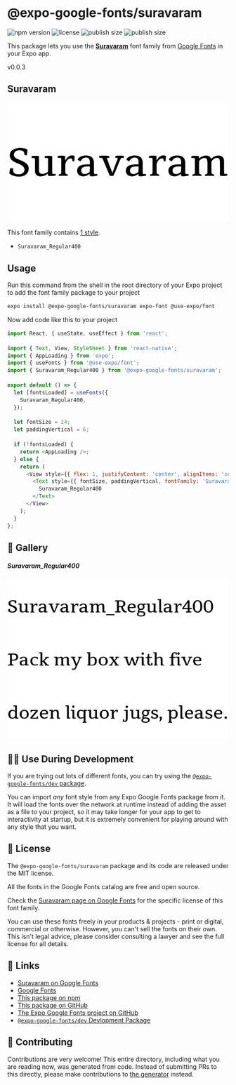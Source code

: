 # @expo-google-fonts/suravaram

![npm version](https://flat.badgen.net/npm/v/@expo-google-fonts/suravaram)
![license](https://flat.badgen.net/github/license/expo/google-fonts)
![publish size](https://flat.badgen.net/packagephobia/install/@expo-google-fonts/suravaram)
![publish size](https://flat.badgen.net/packagephobia/publish/@expo-google-fonts/suravaram)

This package lets you use the [**Suravaram**](https://fonts.google.com/specimen/Suravaram) font family from [Google Fonts](https://fonts.google.com/) in your Expo app.

v0.0.3

## Suravaram

![Suravaram](./font-family.png)

This font family contains [1 style](#-gallery).

- `Suravaram_Regular400`

## Usage

Run this command from the shell in the root directory of your Expo project to add the font family package to your project
```sh
expo install @expo-google-fonts/suravaram expo-font @use-expo/font
```

Now add code like this to your project
```js
import React, { useState, useEffect } from 'react';

import { Text, View, StyleSheet } from 'react-native';
import { AppLoading } from 'expo';
import { useFonts } from '@use-expo/font';
import { Suravaram_Regular400 } from '@expo-google-fonts/suravaram';

export default () => {
  let [fontsLoaded] = useFonts({
    Suravaram_Regular400,
  });

  let fontSize = 24;
  let paddingVertical = 6;

  if (!fontsLoaded) {
    return <AppLoading />;
  } else {
    return (
      <View style={{ flex: 1, justifyContent: 'center', alignItems: 'center' }}>
        <Text style={{ fontSize, paddingVertical, fontFamily: 'Suravaram_Regular400' }}>
          Suravaram_Regular400
        </Text>
      </View>
    );
  }
};

```

## 🔡 Gallery

##### Suravaram_Regular400
![Suravaram_Regular400](./f9de796b7b600961688891106b7bc5efe1090a6ab181d91cc08b19a88e999360.ttf.png)


## 👩‍💻 Use During Development

If you are trying out lots of different fonts, you can try using the [`@expo-google-fonts/dev` package](https://github.com/expo/google-fonts/tree/master/font-packages/dev#readme).

You can import *any* font style from any Expo Google Fonts package from it. It will load the fonts
over the network at runtime instead of adding the asset as a file to your project, so it may take longer
for your app to get to interactivity at startup, but it is extremely convenient
for playing around with any style that you want.

## 📖 License

The `@expo-google-fonts/suravaram` package and its code are released under the MIT license.

All the fonts in the Google Fonts catalog are free and open source.

Check the [Suravaram page on Google Fonts](https://fonts.google.com/specimen/Suravaram) for the specific license of this font family.

You can use these fonts freely in your products & projects - print or digital, commercial or otherwise. However, you can't sell the fonts on their own. This isn't legal advice, please consider consulting a lawyer and see the full license for all details.

## 🔗 Links

- [Suravaram on Google Fonts](https://fonts.google.com/specimen/Suravaram)
- [Google Fonts](https://fonts.google.com/)
- [This package on npm](https://www.npmjs.com/package/@expo-google-fonts/suravaram)
- [This package on GitHub](https://github.com/expo/google-fonts/tree/master/font-packages/suravaram)
- [The Expo Google Fonts project on GitHub](https://github.com/expo/google-fonts)
- [`@expo-google-fonts/dev` Devlopment Package](https://github.com/expo/google-fonts/tree/master/font-packages/dev)


## 🤝 Contributing

Contributions are very welcome! This entire directory, including what you are reading now, was generated from code. Instead of submitting PRs to this directly, please make contributions to [the generator](https://github.com/expo/google-fonts/tree/master/packages/generator) instead.
